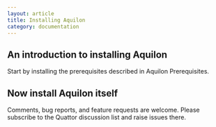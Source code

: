 ```yaml
---
layout: article
title: Installing Aquilon
category: documentation
---
```


An introduction to installing Aquilon
-------------------------------------

Start by installing the prerequisites described in Aquilon Prerequisites.


Now install Aquilon itself
-------------------------

Comments, bug reports, and feature requests are welcome.  Please
subscribe to the Quattor discussion list and raise issues there.
